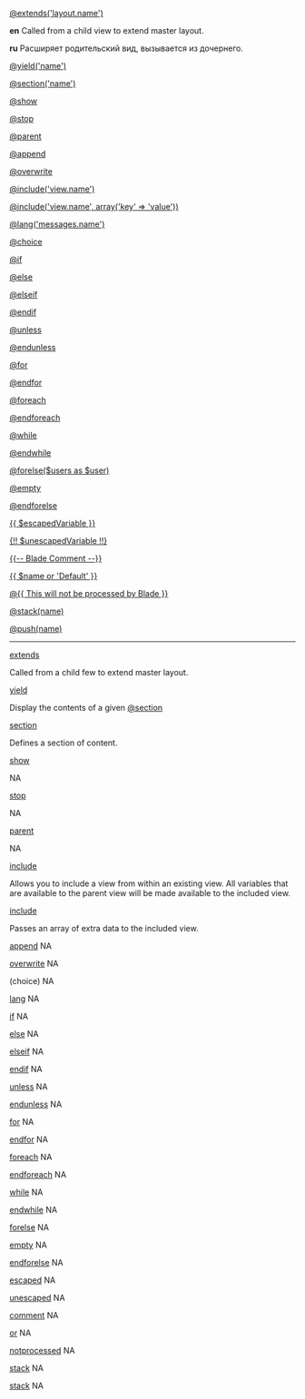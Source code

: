 [@extends('layout.name')](https://laravel.com/docs/master/blade#extending-a-layout)

**en** Called from a child view to extend master layout.

**ru** Расширяет родительский вид, вызывается из дочернего.
 
[@yield('name')](yield)

[@section('name')](section)

[@show](show)

[@stop](stop)

[@parent](parent)

[@append](append)

[@overwrite](overwrite)

[@include('view.name')](include)

[@include('view.name', array('key' => 'value'))](include-extra)

[@lang('messages.name')](lang)

[@choice](choice)

[@if](if)

[@else](else)

[@elseif](elseif)

[@endif](endif)

[@unless](unless)

[@endunless](endunless)

[@for](for)

[@endfor](endfor)

[@foreach](foreach)

[@endforeach](endforeach)

[@while](while)

[@endwhile](endwhile)

[@forelse($users as $user)](forelse)

[@empty](empty)

[@endforelse](endforelse)

[{{ $escapedVariable }}](escaped)

[{!! $unescapedVariable !!}](unescaped)

[{{-- Blade Comment --}}](comment)

[{{ $name or 'Default' }}](or)

[@{{ This will not be processed by Blade }}](notprocessed)

[@stack(name)](stack)

[@push(name)](push)

---

<a name='extends'></a>
[extends](https://laravel.com/docs/master/blade#extending-a-layout)

Called from a child few to extend master layout.

<a name='yield'></a>
[yield](https://laravel.com/docs/master/blade#defining-a-layout)

Display the contents of a given [@section](section)

<a name='section'></a>
[section](https://laravel.com/docs/master/blade#defining-a-layout)

Defines a section of content.

<a name='show'></a>
[show](https://laravel.com/docs/master/blade#defining-a-layout)

NA

<a name='stop'></a>
[stop](https://laravel.com/docs/5.0/templates#blade-templating)

NA

<a name='parent'></a>
[parent](https://laravel.com/docs/master/blade#extending-a-layout)

NA

<a name='include'></a>
[include](https://laravel.com/docs/master/blade#control-structures)

Allows you to include a view from within an existing view. All variables that are available to the parent view will be made available to the included view.

<a name='include-extra'></a>
[include](https://laravel.com/docs/master/blade#control-structures)

Passes an array of extra data to the included view.

<a name='append'></a>
[append]()
NA

<a name='overwrite'></a>
[overwrite]()
NA

<a name='choice'></a>
(choice)
NA

<a name='lang'></a>
[lang]()
NA

<a name='if'></a>
[if](https://laravel.com/docs/5.2/blade#control-structures)
NA

<a name='else'></a>
[else](https://laravel.com/docs/5.2/blade#control-structures)
NA

<a name='elseif'></a>
[elseif](https://laravel.com/docs/5.2/blade#control-structures)
NA

<a name='endif'></a>
[endif](https://laravel.com/docs/5.2/blade#control-structures)
NA

<a name='unless'></a>
[unless]()
NA

<a name='endunless'></a>
[endunless]()
NA

<a name='for'></a>
[for]()
NA

<a name='endfor'></a>
[endfor]()
NA

<a name='foreach'></a>
[foreach]()
NA

<a name='endforeach'></a>
[endforeach]()
NA

<a name='while'></a>
[while]()
NA

<a name='endwhile'></a>
[endwhile]()
NA

<a name='forelse'></a>
[forelse]()
NA

<a name='empty'></a>
[empty]()
NA

<a name='endforelse'></a>
[endforelse]()
NA

<a name='escaped'></a>
[escaped]()
NA

<a name='unescaped'></a>
[unescaped]()
NA

<a name='comment'></a>
[comment]()
NA

<a name='or'></a>
[or]()
NA

<a name='notprocessed'></a>
[notprocessed]()
NA

<a name='stack'></a>
[stack]()
NA

<a name='stack'></a>
[stack]()
NA